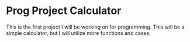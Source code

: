 # Prog Project Calculator

This is the first project I will be working on for programming. This will be a simple calculator, but I will utilize more functions and cases.
